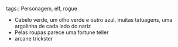 tags:: Personagem, elf, rogue

- Cabelo verde, um olho verde e outro azul, muitas tatuagens, uma argolinha de cada lado do nariz
- Pelas roupas parece uma fortune teller
- arcane trickster